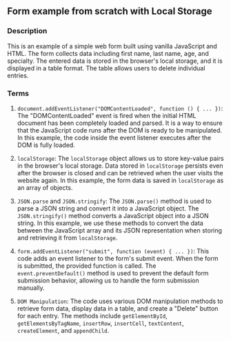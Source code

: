 ## Form example from scratch with Local Storage

### Description

This is an example of a simple web form built using vanilla JavaScript and HTML. The form collects data including first name, last name, age, and specialty. The entered data is stored in the browser's local storage, and it is displayed in a table format. The table allows users to delete individual entries.

### Terms

1. `document.addEventListener("DOMContentLoaded", function () { ... })`: The "DOMContentLoaded" event is fired when the initial HTML document has been completely loaded and parsed. It is a way to ensure that the JavaScript code runs after the DOM is ready to be manipulated. In this example, the code inside the event listener executes after the DOM is fully loaded.

2. `localStorage`: The `localStorage` object allows us to store key-value pairs in the browser's local storage. Data stored in `localStorage` persists even after the browser is closed and can be retrieved when the user visits the website again. In this example, the form data is saved in `localStorage` as an array of objects.

3. `JSON.parse` and `JSON.stringify`: The `JSON.parse()` method is used to parse a JSON string and convert it into a JavaScript object. The `JSON.stringify()` method converts a JavaScript object into a JSON string. In this example, we use these methods to convert the data between the JavaScript array and its JSON representation when storing and retrieving it from `localStorage`.

4. `form.addEventListener("submit", function (event) { ... })`: This code adds an event listener to the form's submit event. When the form is submitted, the provided function is called. The `event.preventDefault()` method is used to prevent the default form submission behavior, allowing us to handle the form submission manually.

5. `DOM Manipulation`: The code uses various DOM manipulation methods to retrieve form data, display data in a table, and create a "Delete" button for each entry. The methods include `getElementById`, `getElementsByTagName`, `insertRow`, `insertCell`, `textContent`, `createElement`, and `appendChild`.
